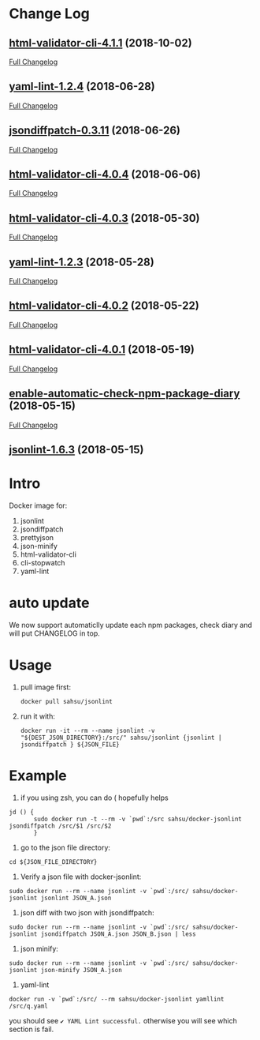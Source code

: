 # Change Log

## [html-validator-cli-4.1.1](https://github.com/sahsu/docker-jsonlint/tree/html-validator-cli-4.1.1) (2018-10-02)
[Full Changelog](https://github.com/sahsu/docker-jsonlint/compare/yaml-lint-1.2.4...html-validator-cli-4.1.1)

## [yaml-lint-1.2.4](https://github.com/sahsu/docker-jsonlint/tree/yaml-lint-1.2.4) (2018-06-28)
[Full Changelog](https://github.com/sahsu/docker-jsonlint/compare/jsondiffpatch-0.3.11...yaml-lint-1.2.4)

## [jsondiffpatch-0.3.11](https://github.com/sahsu/docker-jsonlint/tree/jsondiffpatch-0.3.11) (2018-06-26)
[Full Changelog](https://github.com/sahsu/docker-jsonlint/compare/html-validator-cli-4.0.4...jsondiffpatch-0.3.11)

## [html-validator-cli-4.0.4](https://github.com/sahsu/docker-jsonlint/tree/html-validator-cli-4.0.4) (2018-06-06)
[Full Changelog](https://github.com/sahsu/docker-jsonlint/compare/html-validator-cli-4.0.3...html-validator-cli-4.0.4)

## [html-validator-cli-4.0.3](https://github.com/sahsu/docker-jsonlint/tree/html-validator-cli-4.0.3) (2018-05-30)
[Full Changelog](https://github.com/sahsu/docker-jsonlint/compare/yaml-lint-1.2.3...html-validator-cli-4.0.3)

## [yaml-lint-1.2.3](https://github.com/sahsu/docker-jsonlint/tree/yaml-lint-1.2.3) (2018-05-28)
[Full Changelog](https://github.com/sahsu/docker-jsonlint/compare/html-validator-cli-4.0.2...yaml-lint-1.2.3)

## [html-validator-cli-4.0.2](https://github.com/sahsu/docker-jsonlint/tree/html-validator-cli-4.0.2) (2018-05-22)
[Full Changelog](https://github.com/sahsu/docker-jsonlint/compare/html-validator-cli-4.0.1...html-validator-cli-4.0.2)

## [html-validator-cli-4.0.1](https://github.com/sahsu/docker-jsonlint/tree/html-validator-cli-4.0.1) (2018-05-19)
[Full Changelog](https://github.com/sahsu/docker-jsonlint/compare/enable-automatic-check-npm-package-diary...html-validator-cli-4.0.1)

## [enable-automatic-check-npm-package-diary](https://github.com/sahsu/docker-jsonlint/tree/enable-automatic-check-npm-package-diary) (2018-05-15)
[Full Changelog](https://github.com/sahsu/docker-jsonlint/compare/jsonlint-1.6.3...enable-automatic-check-npm-package-diary)

## [jsonlint-1.6.3](https://github.com/sahsu/docker-jsonlint/tree/jsonlint-1.6.3) (2018-05-15)


# Intro
 Docker image for:
 1. jsonlint
 1. jsondiffpatch
 1. prettyjson
 1. json-minify
 1. html-validator-cli
 1. cli-stopwatch
 1. yaml-lint

# auto update
 We now support automaticlly update each npm packages, check diary and will put CHANGELOG in top. 

# Usage
1. pull image first:
   ```
   docker pull sahsu/jsonlint
   ```
1. run it with:
   ```
   docker run -it --rm --name jsonlint -v "${DEST_JSON_DIRECTORY}:/src/" sahsu/jsonlint {jsonlint | jsondiffpatch } ${JSON_FILE}
   ```

# Example
1. if you using zsh, you can do ( hopefully helps
```
jd () {
       sudo docker run -t --rm -v `pwd`:/src sahsu/docker-jsonlint jsondiffpatch /src/$1 /src/$2
       }
```

1. go to the json file directory:
```
cd ${JSON_FILE_DIRECTORY}
```
1. Verify a json file with docker-jsonlint:
```
sudo docker run --rm --name jsonlint -v `pwd`:/src/ sahsu/docker-jsonlint jsonlint JSON_A.json
```
1. json diff with two json with jsondiffpatch:
```
sudo docker run --rm --name jsonlint -v `pwd`:/src/ sahsu/docker-jsonlint jsondiffpatch JSON_A.json JSON_B.json | less
```

1. json minify:
```
sudo docker run --rm --name jsonlint -v `pwd`:/src/ sahsu/docker-jsonlint json-minify JSON_A.json
```

1. yaml-lint
```
docker run -v `pwd`:/src/ --rm sahsu/docker-jsonlint yamllint /src/q.yaml
```
you should see `✔ YAML Lint successful.` otherwise you will see which section is fail.
